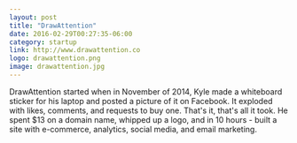 ```yaml
---
layout: post
title: "DrawAttention"
date: 2016-02-29T00:27:35-06:00
category: startup
link: http://www.drawattention.co
logo: drawattention.png
image: drawattention.jpg
---
```

DrawAttention started when in November of 2014, Kyle made a whiteboard sticker for his laptop and posted a picture of it on Facebook. It exploded with likes, comments, and requests to buy one. That's it, that's all it took. He spent $13 on a domain name, whipped up a logo, and in 10 hours - built a site with e-commerce, analytics, social media, and email marketing.